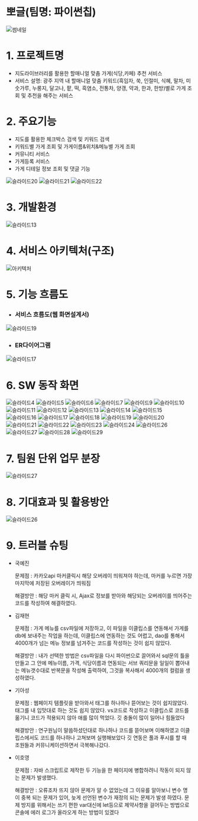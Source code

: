# 뽀글(팀명: 파이썬칩)
![썸네일](https://user-images.githubusercontent.com/106040877/183540938-89886f26-5b4c-4f6e-8fec-4c414ea7dd09.jpg)

# 1. 프로젝트명
+ 지도라이브러리를 활용한 할매니얼 맞춤 가게(식당,카페) 추천 서비스
+ 서비스 설명: 광주 지역 내 할매니얼 맞춤 키워드(흑임자, 쑥, 인절미, 식혜, 말차, 미숫가루, 누룽지, 달고나, 팥, 떡, 흑염소, 전통차, 양갱, 약과, 한과, 한방)별로 가게 조회 및 추천을 해주는 서비스

# 2. 주요기능
+ 지도를 활용한 체크박스 검색 및 키워드 검색
+ 키워드별 가게 조회 및 가게이름&위치&메뉴별 가게 조회
+ 커뮤니티 서비스
+ 가게등록 서비스
+ 가게 디테일 정보 조회 및 댓글 기능

![슬라이드20](https://user-images.githubusercontent.com/106040877/183541894-efe711f9-ac24-4922-8d3a-fb79c9d5b9fb.JPG)
![슬라이드21](https://user-images.githubusercontent.com/106040877/183541846-21aec191-9585-4c51-976a-82cf6239c950.JPG)
![슬라이드22](https://user-images.githubusercontent.com/106040877/183541857-18cefa3f-6a8f-4b80-93f1-1bf8c8d578b9.JPG)


# 3. 개발환경
![슬라이드13](https://user-images.githubusercontent.com/106040877/183541703-4092c202-3ba2-4246-8b42-1cc47e89ac30.JPG)

# 4. 서비스 아키텍처(구조)
![아키텍처](https://user-images.githubusercontent.com/106040877/183542114-462fd399-268a-46ad-8205-9cd3e2abfded.jpg)

# 5. 기능 흐름도
+ ### 서비스 흐름도(웹 화면설계서)
![슬라이드19](https://user-images.githubusercontent.com/106040877/183542327-06710076-f125-479a-a10a-84d22b501bba.JPG)

+ ### ER다이어그램
![슬라이드17](https://user-images.githubusercontent.com/106040877/183542342-441c01f3-1c18-4c1f-9127-6463a4f06bf8.JPG)

# 6. SW 동작 화면
![슬라이드4](https://user-images.githubusercontent.com/106040877/183543243-49afa669-3b23-4fbe-b894-b810e806d746.JPG)
![슬라이드5](https://user-images.githubusercontent.com/106040877/183543272-77ae5058-b3ca-4ff6-8119-527afa445b1e.JPG)
![슬라이드6](https://user-images.githubusercontent.com/106040877/183543278-cfc17d57-b64c-492c-9618-fa76d4dc574d.JPG)
![슬라이드7](https://user-images.githubusercontent.com/106040877/183543282-9f7174ba-4d25-4dae-a152-ef0bf9a97c1f.JPG)
![슬라이드9](https://user-images.githubusercontent.com/106040877/183543298-08a04245-f277-4651-9ce1-288da6f1fa73.JPG)
![슬라이드10](https://user-images.githubusercontent.com/106040877/183543306-68e7cb2a-5337-4358-9898-45b551a2c1ef.JPG)
![슬라이드11](https://user-images.githubusercontent.com/106040877/183543317-ab8b1ce7-9eea-4b41-b3ea-7cd04b600153.JPG)
![슬라이드12](https://user-images.githubusercontent.com/106040877/183543329-c532c0f3-fc76-4937-b2fa-27d8d6cab430.JPG)
![슬라이드13](https://user-images.githubusercontent.com/106040877/183543343-42826dfe-de2a-4a09-b514-c4bc2b0dfff8.JPG)
![슬라이드14](https://user-images.githubusercontent.com/106040877/183543355-6a32a7b7-ec0d-4672-a2f9-84ad97b8a4e8.JPG)
![슬라이드15](https://user-images.githubusercontent.com/106040877/183543364-a4f38c24-d85f-4556-8177-7a23f07d40fd.JPG)
![슬라이드16](https://user-images.githubusercontent.com/106040877/183543387-1a7a7a11-2924-4544-b8c7-0cc9f4c6101c.JPG)
![슬라이드17](https://user-images.githubusercontent.com/106040877/183543391-b21a33e4-dab5-4f2d-8dec-38b8c873ce3a.JPG)
![슬라이드18](https://user-images.githubusercontent.com/106040877/183543394-a41b79f2-3289-4729-ad58-150892135fce.JPG)
![슬라이드19](https://user-images.githubusercontent.com/106040877/183543397-1cd2bd86-3eef-4718-ab73-079d256866aa.JPG)
![슬라이드20](https://user-images.githubusercontent.com/106040877/183543398-b59082a4-6815-4875-9b73-8670aea653a7.JPG)
![슬라이드21](https://user-images.githubusercontent.com/106040877/183543402-c55367c2-877f-44ba-907d-e31e3998a293.JPG)
![슬라이드22](https://user-images.githubusercontent.com/106040877/183543405-b478c113-af1d-4de9-ab5c-3f57c4c218f9.JPG)
![슬라이드23](https://user-images.githubusercontent.com/106040877/183543412-3c553124-1339-4d99-8711-474bd1f6ce1d.JPG)
![슬라이드24](https://user-images.githubusercontent.com/106040877/183543417-91a735f3-4c97-497e-ab0d-8de0dc69f774.JPG)
![슬라이드26](https://user-images.githubusercontent.com/106040877/183543422-6cd5a52d-32b1-44e2-9a4c-af78451ac7d6.JPG)
![슬라이드27](https://user-images.githubusercontent.com/106040877/183543427-9f6cb51a-baf5-4bbf-ac40-1ec4a1e671f1.JPG)
![슬라이드28](https://user-images.githubusercontent.com/106040877/183543431-bfd22a29-a9d9-4183-bb75-a988518600ba.JPG)
![슬라이드29](https://user-images.githubusercontent.com/106040877/183543433-62975a7f-0bac-4941-abd9-2f0d1106d6b6.JPG)

# 7. 팀원 단위 업무 분장
![슬라이드27](https://user-images.githubusercontent.com/106040877/183543508-22ac22b7-cb5d-460b-8ebc-31abe4fcbad7.JPG)

# 8. 기대효과 및 활용방안
![슬라이드26](https://user-images.githubusercontent.com/106040877/183544071-916dbfda-8615-43e7-a601-b3575407a3f4.JPG)

# 9. 트러블 슈팅
+ 국예진

  문제점 : 카카오api 마커클릭시 해당 오버레이 띄워져야 하는데, 마커를 누르면 가장 마지막에 저장된 오버레이가 띄워짐
  
  해결방안 : 해당 마커 클릭 시, Ajax로 정보를 받아와 해당되는 오버레이를 띄어주는 코드를 작성하여 해결하였다.
  
+ 김재현

  문제점 : 가게 메뉴를 csv파일에 저장하고, 이 파일을 이클립스를 연동해서 가게를 db에 보내주는 작업을 하는데, 이클립스에 연동하는 것도 어렵고, dao를 통해서 4000개가 넘는 메뉴 정보를 넘겨주는 코드를 작성하는 것이 쉽지 않았다.

   해결방안 : 내가 선택한 방법은 csv파일을 다시 파이썬으로 끌어와서 sql문의 틀을 만들고 그 안에 메뉴이름, 가격, 식당이름과 연동되는 서브 쿼리문을 일일이 뽑아내는 메뉴갯수대로 반복문을 작성해  출력하여, 그것을 복사해서 4000개의 컬럼을 생성하였다.
   
+ 기아성

  문제점 : 웹페이지 템플릿을 받아와서 태그를 하나하나 뜯어보는 것이 쉽지않았다. 태그를 내 입맛대로 하는 것도 쉽지 않았다. vs코드로 작성하고 이클립스로 코드를 옮기니 코드가 적용되지 않아 애를 많이 먹었다. 깃 충돌이 많이 일어나 힘들었다
  
  해결방안 : 연구원님이 말씀하셨던대로 하나하나 코드를 뜯어보며 이해하였고 이클립스에서도 코드를 하나하나 고쳐보며 실행해보았다 깃 연동은 풀과 푸시를 할 때 조원들과 커뮤니케이션하면서 극복해나갔다.

+ 이호영

  문제점 : 자바 스크립트로 제작한 두 기능을 한 페이지에 병합하려니 작동이 되지 않는 문제가 발생했다.
  
  해결방안 : 오류조차 뜨지 않아 문제가 알 수 없었는데 그 이유를 알아보니 변수 명이 중복 되는 문제가 있어, 늦게 선언된 변수가 재정의 되는 문제가 발생 하였다. 문제 방지를 위해서는 쓰기 편한 var대신에 let등으로 제약사항을 걸어두는 방법으로 콘솔에 에러 로그가 올라오게 하는 방법이 있겠다









